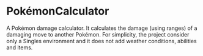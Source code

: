 # PokémonCalculator

A Pokémon damage calculator. It calculates the damage (using ranges) of a damaging move to another Pokémon.
For simplicity, the project consider only a Singles environment and it does not add weather conditions, abilities and items.
